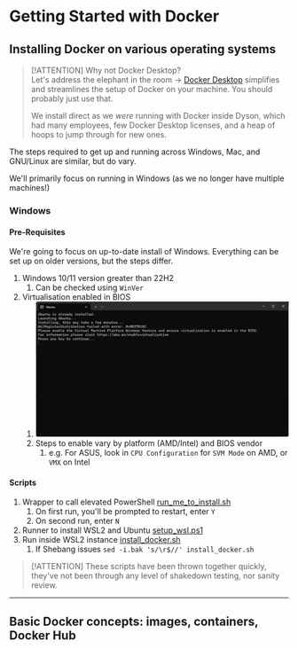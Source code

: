 # Getting Started with Docker

## Installing Docker on various operating systems

> [!ATTENTION]
> Why not Docker Desktop?  
> Let's address the elephant in the room -> [Docker Desktop](https://www.docker.com/products/docker-desktop/) simplifies and streamlines the setup of Docker on your machine. You should probably just use that.  
>
> We install direct as we *were* running with Docker inside Dyson, which had many employees, few Docker Desktop licenses, and a heap of hoops to jump through for new ones.

The steps required to get up and running across Windows, Mac, and GNU/Linux are similar, but do vary.

We'll primarily focus on running in Windows (as we no longer have multiple machines!)

### Windows

#### Pre-Requisites

We're going to focus on up-to-date install of Windows. Everything can be set up on older versions, but the steps differ.

1. Windows 10/11 version greater than 22H2
   1. Can be checked using `WinVer`
1. Virtualisation enabled in BIOS
   1. ![Virtualization not enabled](images/virtualization.png)
   1. Steps to enable vary by platform (AMD/Intel) and BIOS vendor
      1. e.g. For ASUS, look in `CPU Configuration` for `SVM Mode` on AMD, or `VMX` on Intel

#### Scripts

1. Wrapper to call elevated PowerShell [run_me_to_install.sh](assets/run_me_to_install.sh ':ignore')
   1. On first run, you'll be prompted to restart, enter `Y`
   1. On second run, enter `N`
1. Runner to install WSL2 and Ubuntu [setup_wsl.ps1](assets/setup_wsl.ps1 ':ignore')
1. Run inside WSL2 instance [install_docker.sh](assets/install_docker.sh ':ignore')
   1. If Shebang issues `sed -i.bak 's/\r$//' install_docker.sh`

> [!ATTENTION]
> These scripts have been thrown together quickly, they've not been through any level of shakedown testing, nor sanity review.

---

## Basic Docker concepts: images, containers, Docker Hub
